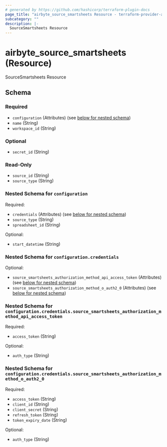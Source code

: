```yaml
---
# generated by https://github.com/hashicorp/terraform-plugin-docs
page_title: "airbyte_source_smartsheets Resource - terraform-provider-airbyte-new"
subcategory: ""
description: |-
  SourceSmartsheets Resource
---
```


# airbyte_source_smartsheets (Resource)

SourceSmartsheets Resource



<!-- schema generated by tfplugindocs -->
## Schema

### Required

- `configuration` (Attributes) (see [below for nested schema](#nestedatt--configuration))
- `name` (String)
- `workspace_id` (String)

### Optional

- `secret_id` (String)

### Read-Only

- `source_id` (String)
- `source_type` (String)

<a id="nestedatt--configuration"></a>
### Nested Schema for `configuration`

Required:

- `credentials` (Attributes) (see [below for nested schema](#nestedatt--configuration--credentials))
- `source_type` (String)
- `spreadsheet_id` (String)

Optional:

- `start_datetime` (String)

<a id="nestedatt--configuration--credentials"></a>
### Nested Schema for `configuration.credentials`

Optional:

- `source_smartsheets_authorization_method_api_access_token` (Attributes) (see [below for nested schema](#nestedatt--configuration--credentials--source_smartsheets_authorization_method_api_access_token))
- `source_smartsheets_authorization_method_o_auth2_0` (Attributes) (see [below for nested schema](#nestedatt--configuration--credentials--source_smartsheets_authorization_method_o_auth2_0))

<a id="nestedatt--configuration--credentials--source_smartsheets_authorization_method_api_access_token"></a>
### Nested Schema for `configuration.credentials.source_smartsheets_authorization_method_api_access_token`

Required:

- `access_token` (String)

Optional:

- `auth_type` (String)


<a id="nestedatt--configuration--credentials--source_smartsheets_authorization_method_o_auth2_0"></a>
### Nested Schema for `configuration.credentials.source_smartsheets_authorization_method_o_auth2_0`

Required:

- `access_token` (String)
- `client_id` (String)
- `client_secret` (String)
- `refresh_token` (String)
- `token_expiry_date` (String)

Optional:

- `auth_type` (String)


